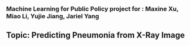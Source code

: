 ### Machine Learning for Public Policy project for : Maxine Xu, Miao Li, Yujie Jiang, Jariel Yang

## Topic: Predicting Pneumonia from X-Ray Image
